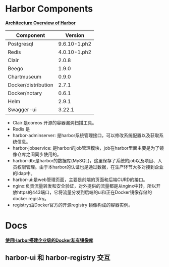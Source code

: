 
# Harbor Components
**[Architecture Overview of Harbor](https://github.com/goharbor/harbor/wiki/Architecture-Overview-of-Harbor)**



|Component|	Version|
|---|---|
|Postgresql	|9.6.10-1.ph2|
|Redis	|4.0.10-1.ph2|
|Clair	|2.0.8|
|Beego	|1.9.0|
|Chartmuseum|	0.9.0|
|Docker/distribution|	2.7.1|
|Docker/notary|	0.6.1|
|Helm|	2.9.1|
|Swagger-ui	|3.22.1|

* Clair 是coreos 开源的容器漏洞扫描工具。
* Redis 是
* harbor-adminserver: 是harbor系统管理接口，可以修改系统配置以及获取系统信息。
* harbor-jobservice: 是harbor的job管理模块，job在harbor里面主要是为了镜像仓库之间同步使用的。
* harbor-db:是harbor的数据库(MySQL)，这里保存了系统的job以及项目、人员权限管理。由于本harbor的认证也是通过数据，在生产环节大多对接到企业的ldap中。
* harbor-ui:是web管理页面，主要是前端的页面和后端CURD的接口。
* nginx:负责流量转发和安全验证，对外提供的流量都是从nginx中转，所以开放https的443端口，它将流量分发到后端的ui和正在Docker镜像存储的docker registry。
* registry:由Docker官方的开源registry 镜像构成的容器实例。



# Docs
**[使用Harbor搭建企业级的Docker私有镜像库](https://www.jianshu.com/p/95191c4eed92)**


## harbor-ui 和 harbor-registry 交互


